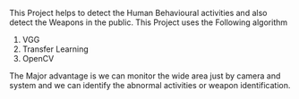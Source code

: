 This Project helps to detect the Human Behavioural activities and also detect the Weapons in the public.
This Project uses the Following algorithm
   1. VGG
   2. Transfer Learning
   3. OpenCV
      
The Major advantage is we can monitor the wide area just by camera and system and we can identify the abnormal activities or weapon identification.
